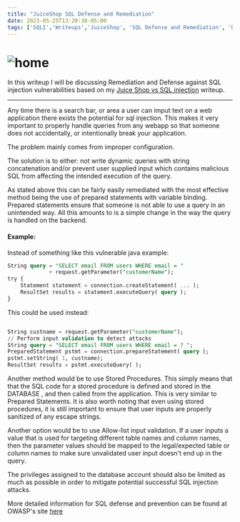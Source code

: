 ```yaml
---
title: "JuiceShop SQL Defense and Remediation"
date: 2023-05-25T13:20:30-05:00
tags: ['SQLI','Writeups','JuiceShop', 'SQL Defense and Remediation', 'Defense and Remediation']
---
```


# ![home](https://jjolley91.github.io/blog)

In this writeup I will be discussing Remediation and Defense against SQL injection vulnerabilities based on my [Juice Shop vs SQL injection](https://jjolley91.github.io/blog/juiceshop/juiceshop-vs-sqli/) writeup.

****************************************************************************

Any time there is a search bar, or area a user can imput text on a web application there exists the potential for sql injection. This makes it very important to properly handle queries from any webapp so that someone does not accidentally, or intentionally break your application.

The problem mainly comes from improper configuration.

The solution is to either: not write dynamic queries with string concatenation and/or prevent user supplied input which contains malicious SQL from affecting the intended execution of the query.

As stated above this can be fairly easily remediated with the most effective method being the use of prepared statements with variable binding. 
Prepared statements ensure that someone is not able to use a query in an unintended way. 
All this amounts to is a simple change in the way the query is handled on the backend.

#### Example:

Instead of something like this vulnerable java example:
``` SQL
String query = "SELECT email FROM users WHERE email = "
             + request.getParameter("customerName");
try {
    Statement statement = connection.createStatement( ... );
    ResultSet results = statement.executeQuery( query );
}
```
This could be used instead:
``` SQL

String custname = request.getParameter("customerName");
// Perform input validation to detect attacks
String query = "SELECT email FROM users WHERE email = ? ";
PreparedStatement pstmt = connection.prepareStatement( query );
pstmt.setString( 1, custname);
ResultSet results = pstmt.executeQuery( );
```

Another method would be to use Stored Procedures. This simply means that that the SQL code for a stored procedure is defined and stored in the DATABASE , and then called from the application. This is very similar to Prepared Statements. It is also worth noting that even using stored procedures, it is still important to ensure that user inputs are properly sanitized of any escape strings.



Another option would be to use Allow-list input validation. If a user inputs a value that is used for targeting different table names and column names, then the parameter values should be mapped to the legal/expected table or column names to make sure unvalidated user input doesn't end up in the query.


The privileges assigned to the database account should also be limited as much as possible in order to mitigate potential successful SQL injection attacks.


More detailed information for SQL defense and prevention can be found at OWASP's site [here](https://cheatsheetseries.owasp.org/cheatsheets/SQL_Injection_Prevention_Cheat_Sheet.html)